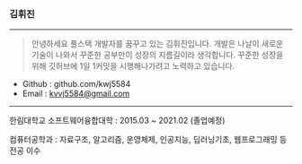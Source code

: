 ### 김휘진
------------------------------

>안녕하세요 풀스택 개발자를 꿈꾸고 있는 김휘진입니다. 
>개발은 나날이 새로운 기술이 나와서 꾸준한 공부만이 성장의 지름길이라 생각합니다. 
>꾸준한 성장을 위해 깃허브에 1일 1커밋을 시행해나가려고 노력하고 있습니다. 

+ Github : github.com/kwj5584
+ Email : kvvj5584@gmail.com

---------------------------
한림대학교 소프트웨어융합대학 : 2015.03 ~ 2021.02 (졸업예정)

컴퓨터공학과 : 자료구조, 알고리즘, 운영체제, 인공지능, 딥러닝기초, 웹프로그래밍 등 전공 이수



